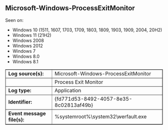 ## Microsoft-Windows-ProcessExitMonitor

Seen on:
* Windows 10 (1511, 1607, 1703, 1709, 1803, 1809, 1903, 1909, 2004, 20H2)
* Windows 11 (21H2)
* Windows 2008
* Windows 2012
* Windows 7
* Windows 8.0
* Windows 8.1

<table border="1" class="docutils">
  <tbody>
    <tr>
      <td><b>Log source(s):</b></td>
      <td>Microsoft-Windows-ProcessExitMonitor</td>
    </tr>
    <tr>
      <td>&nbsp;</td>
      <td>Process Exit Monitor</td>
    </tr>
    <tr>
      <td><b>Log type:</b></td>
      <td>Application</td>
    </tr>
    <tr>
      <td><b>Identifier:</b></td>
      <td>{fd771d53-8492-4057-8e35-8c02813af49b}</td>
    </tr>
    <tr>
      <td><b>Event message file(s):</b></td>
      <td>%systemroot%\system32\werfault.exe</td>
    </tr>
  </tbody>
</table>

&nbsp;

